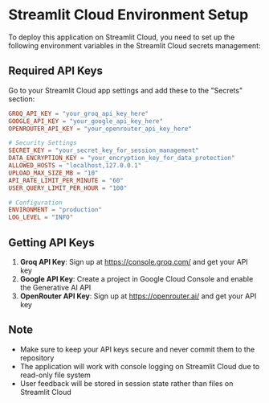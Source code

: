# Streamlit Cloud Environment Setup

To deploy this application on Streamlit Cloud, you need to set up the following environment variables in the Streamlit Cloud secrets management:

## Required API Keys

Go to your Streamlit Cloud app settings and add these to the "Secrets" section:

```toml
GROQ_API_KEY = "your_groq_api_key_here"
GOOGLE_API_KEY = "your_google_api_key_here"  
OPENROUTER_API_KEY = "your_openrouter_api_key_here"

# Security Settings
SECRET_KEY = "your_secret_key_for_session_management"
DATA_ENCRYPTION_KEY = "your_encryption_key_for_data_protection"
ALLOWED_HOSTS = "localhost,127.0.0.1"
UPLOAD_MAX_SIZE_MB = "10"
API_RATE_LIMIT_PER_MINUTE = "60"
USER_QUERY_LIMIT_PER_HOUR = "100"

# Configuration
ENVIRONMENT = "production"
LOG_LEVEL = "INFO"
```

## Getting API Keys

1. **Groq API Key**: Sign up at https://console.groq.com/ and get your API key
2. **Google API Key**: Create a project in Google Cloud Console and enable the Generative AI API
3. **OpenRouter API Key**: Sign up at https://openrouter.ai/ and get your API key

## Note

- Make sure to keep your API keys secure and never commit them to the repository
- The application will work with console logging on Streamlit Cloud due to read-only file system
- User feedback will be stored in session state rather than files on Streamlit Cloud 